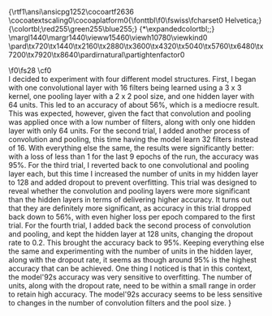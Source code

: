 {\rtf1\ansi\ansicpg1252\cocoartf2636
\cocoatextscaling0\cocoaplatform0{\fonttbl\f0\fswiss\fcharset0 Helvetica;}
{\colortbl;\red255\green255\blue255;}
{\*\expandedcolortbl;;}
\margl1440\margr1440\vieww15460\viewh10780\viewkind0
\pard\tx720\tx1440\tx2160\tx2880\tx3600\tx4320\tx5040\tx5760\tx6480\tx7200\tx7920\tx8640\pardirnatural\partightenfactor0

\f0\fs28 \cf0 \
I decided to experiment with four different model structures. First, I began with one convolutional layer with 16 filters being learned using a 3 x 3 kernel, one pooling layer with a 2 x 2 pool size, and one hidden layer with 64 units. This led to an accuracy of about 56%, which is a mediocre result. This was expected, however, given the fact that convolution and pooling was applied once with a low number of filters, along with only one hidden layer with only 64 units. For the second trial, I added another process of convolution and pooling, this time having the model learn 32 filters instead of 16. With everything else the same, the results were significantly better: with a loss of less than 1 for the last 9 epochs of the run, the accuracy was 95%. For the third trial, I reverted back to one convolutional and pooling layer each, but this time I increased the number of units in my hidden layer to 128 and added dropout to prevent overfitting. This trial was designed to reveal whether the convolution and pooling layers were more significant than the hidden layers in terms of delivering higher accuracy. It turns out that they are definitely more significant, as accuracy in this trial dropped back down to 56%, with even higher loss per epoch compared to the first trial. For the fourth trial, I added back the second process of convolution and pooling, and kept the hidden layer at 128 units, changing the dropout rate to 0.2. This brought the accuracy back to 95%. Keeping everything else the same and experimenting with the number of units in the hidden layer, along with the dropout rate, it seems as though around 95% is the highest accuracy that can be achieved. One thing I noticed is that in this context, the model\'92s accuracy was very sensitive to overfitting. The number of units, along with the dropout rate, need to be within a small range in order to retain high accuracy. The model\'92s accuracy seems to be less sensitive to changes in the number of convolution filters and the pool size. }